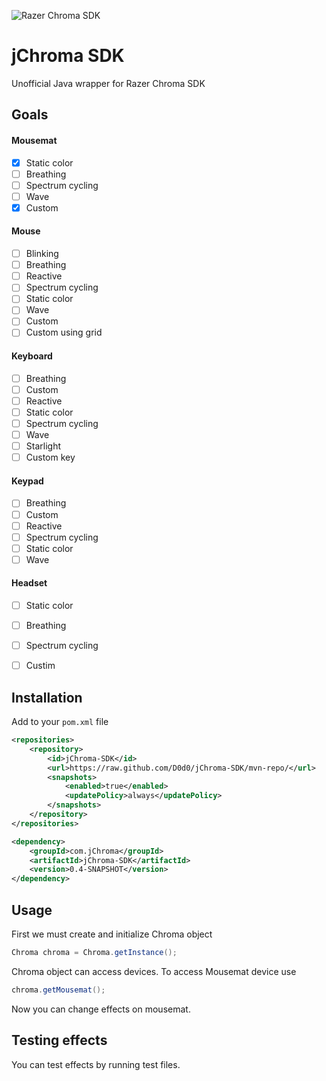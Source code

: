 ![Razer Chroma SDK](http://developer.razerzone.com/wp-content/uploads/works-with-razer-chroma.png)
# jChroma SDK
Unofficial Java wrapper for Razer Chroma SDK

Goals
-----
#### Mousemat
- [X] Static color
- [ ] Breathing
- [ ] Spectrum cycling
- [ ] Wave
- [X] Custom

#### Mouse
- [ ] Blinking
- [ ] Breathing
- [ ] Reactive
- [ ] Spectrum cycling
- [ ] Static color
- [ ] Wave
- [ ] Custom
- [ ] Custom using grid

#### Keyboard
- [ ] Breathing
- [ ] Custom
- [ ] Reactive
- [ ] Static color
- [ ] Spectrum cycling
- [ ] Wave
- [ ] Starlight
- [ ] Custom key

#### Keypad
- [ ] Breathing
- [ ] Custom
- [ ] Reactive
- [ ] Spectrum cycling
- [ ] Static color
- [ ] Wave

#### Headset
- [ ] Static color
- [ ] Breathing
- [ ] Spectrum cycling
- [ ] Custim


Installation
------------
Add to your `pom.xml` file
```xml
<repositories>
    <repository>
        <id>jChroma-SDK</id>
        <url>https://raw.github.com/D0d0/jChroma-SDK/mvn-repo/</url>
        <snapshots>
            <enabled>true</enabled>
            <updatePolicy>always</updatePolicy>
        </snapshots>
    </repository>
</repositories>

<dependency>
    <groupId>com.jChroma</groupId>
    <artifactId>jChroma-SDK</artifactId>
    <version>0.4-SNAPSHOT</version>
</dependency>
```

Usage
-----
First we must create and initialize Chroma object
```java
Chroma chroma = Chroma.getInstance();
```

Chroma object can access devices. To access Mousemat device use
```java
chroma.getMousemat();
```
Now you can change effects on mousemat.

Testing effects
---------------
You can test effects by running test files.
